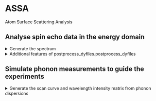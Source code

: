 # ASSA

Atom Surface Scattering Analysis

## Analyse spin echo data in the energy domain

<details><summary>Generate the spectrum</summary>
<p>

All the measurements HeSE takes now is stored in a .mat file, so It will be most convenient to use MATLAB to analyse them. First of all, we give an example file (*examples/dy018713.mat*). In order to analyse it in the energy domain, or to extract the phonon spectrum, one can do the following:

In the ASSA folder, use the cammands:

```matlab
postprocess_dyfiles.postprocess_dyfile('initStr','examples/dy0','NumVec',[18713],'reProcessing',1,'fixFalsePositive',1);
res = fit_dyFiles.prepare_measured_set_for_fitting('initStr','examples/dy0','NumVec',[18713]);
```

To look at the phonon spectrum, we can do

```matlab
plot(res(1).Energ_meV,res(1).SKw)
axis([-5 15 0 1e9]); xlabel('\DeltaE/meV'); ylabel('Intensity/arbitrary units');
```

The spectrum should be generated as shown below.

<img src="https://github.com/Cambridge-Atom-Scattering-Centre/ASSA/blob/main/examples/dy018713.jpg" width="600">

#### An explanation of the commands

* `postprocess_dyfiles.postprocess_dyfiles` is a function used to process the raw data files that contains dynamics measurements. The original .mat file has only one structure called `meas`, which contains all the raw data. This function creates an additional structure called `processed_meas`, which is the processed data.
  * In the example, the file's name is `'examples/dy018713'`, which are split into `'examples/dy0'` and `[18713]`. `'examples/dy0'` is the `'initStr'` variable, and `[18713]` is the `'NumVec'` variable. You can put a vector containing multiple numbers, to process multiple files in a certain folder.
  * If `'reProcessing'` is set to `1`, the script will postprocess the files again even if it has been processed. If `'reProcessing'` is `0`, the function will not do anything to it.
  * Sometimes the system can have a glitch and the signal will have an outlier. In that case we will set `'fixFalsePositive'` to `0` in order to fix that. In the current example it is not needed, so `'fixFalsePositive'` is `1`.
* `fit_dyFiles.prepare_measured_set_for_fitting` further process the data in `processed_meas`, and saves the data into a structrue called `res`. The phonon spectrum as a function of energy transfer is stored in `res(1).Energ_meV` and `res(1).SKw`.

</p>
</details>

<details><summary>Additional features of postprocess_dyfiles.postprocess_dyfiles</summary>
<p>

The raw data taken in a typical spin echo measurement, such as examples/dy018713.mat, can be extracted and plotted using
```matlab
figure; hold on
load('examples/dy018713.mat')
plot(meas.ibase,meas.mean.Preal,'color','r');
plot(meas.ibase,meas.mean.Pimag,'color','b');
xlabel('base current/A'); ylabel('Spin polarisation'); legend('real','imaginary');
```
The result should look like:

<img src="https://github.com/Cambridge-Atom-Scattering-Centre/ASSA/blob/main/examples/dy018713_pol.jpg" width="600">

This file actually shows the simplest case. There is no outlier in the data. If you look at the solenoid current you will find that it is equally spaced. However, that may not always be the case. There can be various features in the data that need dealing with, which are listed below.

#### Outliers in the data.
An example of such a case can be found in examples/dy018863.mat. Use the following commands again.

```matlab
figure; hold on
load('examples/dy018863.mat')
plot(meas.ibase,meas.mean.Preal,'color','r');
plot(meas.ibase,meas.mean.Pimag,'color','b');
xlabel('base current/A'); ylabel('Spin polarisation'); legend('real','imaginary');
```

we can find that the signal does have an outlier at around 0.83 A.

<img src="https://github.com/Cambridge-Atom-Scattering-Centre/ASSA/blob/main/examples/dy018863_pol.jpg" width="600">

In order to fix that, we can change `'fixFalsePositive'` from `1` to `0`, so the postprocessing will become

```matlab
postprocess_dyfiles.postprocess_dyfile('initStr','examples/dy0','NumVec',[18863],'reProcessing',1,'fixFalsePositive',0);
```
This will give you a panel where MATLAB automatically identifies the outliers and marks them in red, as shown below. Some points are wrongly identified as outliers. You can right-click to remove them. If the function did not recognise some outliers, you can also manually add them by left-clicking them. After marking all the outliers in red, simply press Enter to go to the next figure or to finish.

<img src="https://github.com/Cambridge-Atom-Scattering-Centre/ASSA/blob/main/examples/dy018863_removespikes.jpg" width="600">

After the outliers are removed, by default there will just be a "hole" in the data. However, sometimes that is undesirable, especially when we are measuring phonons, becuase we need to Fourier transform the data. We can add `,'keepIlength',1` to the arguments of the function. which will "fill the holes" by linearly interpolating the neighbouring data points.

#### The solenoid current not evenly spaced

examples/dy019253 is an example measurement in which the solenoid current is not evenly spaced. We can look at the measurement by typing the following commands in MATLAB.

```matlab
figure; hold on
load('examples/dy019253.mat')
plot(meas.ibase,meas.mean.Preal,'o','color','r');
plot(meas.ibase,meas.mean.Pimag,'o','color','b');
xlabel('Solenoid current/A'); ylabel('Spin polarisation'); legend('real','imaginary');
```

The result should look like:

<img src="https://github.com/Cambridge-Atom-Scattering-Centre/ASSA/blob/main/examples/dy019253_pol_o.jpg" width="600">

You will find that obviously the current is not evenly spaced, so in principle you cannot use Fast Fourier Transform (fft) to process that. In order to get around this, you can linearly interpolate it by adding `,'intpI',linspace(0,10,2001)` as an argument of the `postprocess_dyfiles.postprocess_dyfile` function.

```matlab
postprocess_dyfiles.postprocess_dyfile('initStr','examples/dy0','NumVec',[19253],'fixFalsePositive',1,'reProcessing',1,'intpI',0:0.001:8);
res = fit_dyFiles.prepare_measured_set_for_fitting('initStr','examples/dy0','NumVec',[19253]);
```

The polarisation will be interpolated now, use

```matlab
plot(res(1).Energ_meV,res(1).SKw)
axis([-5 15 0 1e9]); xlabel('\DeltaE/meV'); ylabel('Intensity/arbitrary units');
```

to see the spectrum:

<img src="https://github.com/Cambridge-Atom-Scattering-Centre/ASSA/blob/main/examples/dy019253_pho.jpg" width="600">

When interpolating the data, try to keep the range of the query points within the range of data points. For example, don't make `'intpI'` be `0:0.001:100` if `meas.ibase` is only from 0 A to 10 A. If not, there can be significant distortion in the generated spectrum.

</p>
</details>

## Simulate phonon measurements to guide the experiments

<details><summary>Generate the scan curve and wavelength intensity matrix from phonon dispersions</summary>
<p>

 Definitions of scan curves and wavelength intensity matrices can be found [here](https://iopscience.iop.org/article/10.1088/0953-8984/22/30/304018/meta). In order to simulate those in spin echo measurements, we need to get the phonon dispersion relations. They can be obtained from the literature or untilted spin echo measurements. The name and dispersion relations of the phonon mode should be saved to a struct. Here we call it `PhononModel`, which contain two modes.
 
```matlab
PhononModel(1).BranchName = "elastic";
PhononModel(1).Dispersion = @(x) zeros(size(x));
PhononModel(2).BranchName = 'Ru(0001) RW';
PhononModel(2).Dispersion = @(x) 17.7*abs(x).^0.854;
```

The first mode is called `elastic`, which actually does not refer to any phonon, but corresponds to the elastic scattering of helium atoms. Note that the dispersion of Rayleigh Wave mode phonons in Ru(0001) provided here is only accurate at low momentum transfers.
 
 The next step is to use that `PhononModel` struct in a function.
 
 ```matlab
 [lambda_i_Mat, lambda_f_Mat, wavelengthIntMat, tilt] = ...
    PhononExpTools.calcMeasurementsParams(8, 0.5, 20, 25, 44.4, PhononModel);
 ```
 
 Here `8` is the incident energy of the helium-3 beam in meV. `0.5` is the FWHM of the enengy spread. `20` is the maximum of the energy transfer to be considered in the calculation. `25` is the incident angle in degrees and `44.4` is the total scattering angle of the Cambridge HeSE instrument.
 
 After running the command, two figures should be created. The first one is the scan curve. 
 
 <img src="https://github.com/Cambridge-Atom-Scattering-Centre/ASSA/blob/main/examples/scancurve.jpg" width="600">
 
 The second one is the so called wavelength intensity matrix. The script will automatically ask you to identify features in the wavelength intensity matrix, which can be used to determine the optimal tilt angle in phonon measurements. In the figure, the upper feature is due to elastic scattering, and the lower one corresponds to phonons.
 
 <img src="https://github.com/Cambridge-Atom-Scattering-Centre/ASSA/blob/main/examples/WIM.jpg" width="600">
</p>
</details>
